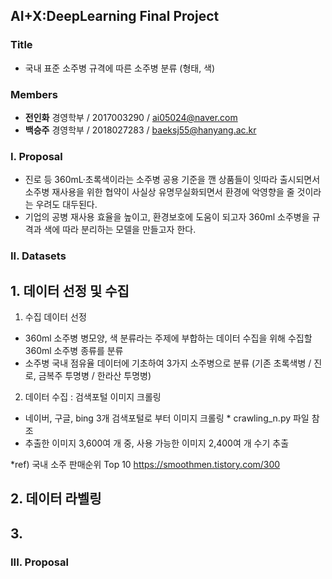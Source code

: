 ## AI+X:DeepLearning Final Project

### Title
- 국내 표준 소주병 규격에 따른 소주병 분류 (형태, 색)

### Members
- **전인화** 경영학부 / 2017003290 / ai05024@naver.com
- **백승주** 경영학부 / 2018027283 / baeksj55@hanyang.ac.kr

### I. Proposal
- 진로 등 360mL·초록색이라는 소주병 공용 기준을 깬 상품들이 잇따라 출시되면서 소주병 재사용을 위한 협약이 사실상 유명무실화되면서 환경에 악영향을 줄 것이라는 우려도 대두된다.
- 기업의 공병 재사용 효율을 높이고, 환경보호에 도움이 되고자 360ml 소주병을 규격과 색에 따라 분리하는 모델을 만들고자 한다.

### II. Datasets
## 1. 데이터 선정 및 수집
1) 수집 데이터 선정
- 360ml 소주병 병모양, 색 분류라는 주제에 부합하는 데이터 수집을 위해 수집할 360ml 소주병 종류를 분류
- 소주병 국내 점유율 데이터에 기초하여 3가지 소주병으로 분류 (기존 초록색병 / 진로, 금복주 투명병 / 한라산 투명병) 

2) 데이터 수집 : 검색포털 이미지 크롤링
- 네이버, 구글, bing 3개 검색포털로 부터 이미지 크롤링 * crawling_n.py 파일 참조
- 추출한 이미지 3,600여 개 중, 사용 가능한 이미지 2,400여 개 수기 추출

*ref)
국내 소주 판매순위 Top 10 https://smoothmen.tistory.com/300

## 2. 데이터 라벨링


## 3. 

### III. Proposal

